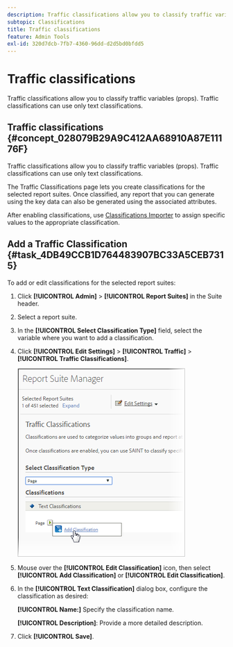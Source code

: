 ```yaml
---
description: Traffic classifications allow you to classify traffic variables (props). Traffic classifications can use only text classifications.
subtopic: Classifications
title: Traffic classifications
feature: Admin Tools
exl-id: 320d7dcb-7fb7-4360-96dd-d2d5bd0bfdd5
---
```

# Traffic classifications

Traffic classifications allow you to classify traffic variables (props). Traffic classifications can use only text classifications.

## Traffic classifications {#concept_028079B29A9C412AA68910A87E11176F}

Traffic classifications allow you to classify traffic variables (props). Traffic classifications can use only text classifications.

The Traffic Classifications page lets you create classifications for the selected report suites. Once classified, any report that you can generate using the key data can also be generated using the associated attributes.

After enabling classifications, use [Classifications Importer](/help/components/classifications/importer/c-working-with-saint.md) to assign specific values to the appropriate classification.

## Add a Traffic Classification {#task_4DB49CCB1D764483907BC33A5CEB7315}

<!-- 

t_classification_add_traffic.xml

 -->

To add or edit classifications for the selected report suites:

1. Click **[!UICONTROL Admin]** > **[!UICONTROL Report Suites]** in the Suite header.
1. Select a report suite.
1. In the **[!UICONTROL Select Classification Type]** field, select the variable where you want to add a classification.
1. Click **[!UICONTROL Edit Settings]** > **[!UICONTROL Traffic]** > **[!UICONTROL Traffic Classifications]**.

   ![Step Info](/help/admin/admin/assets/traffic-classification.png)

1. Mouse over the **[!UICONTROL Edit Classification]** icon, then select **[!UICONTROL Add Classification]** or **[!UICONTROL Edit Classification]**.
1. In the **[!UICONTROL Text Classification]** dialog box, configure the classification as desired:

   **[!UICONTROL Name:]** Specify the classification name.

   **[!UICONTROL Description]**: Provide a more detailed description.
1. Click **[!UICONTROL Save]**.
